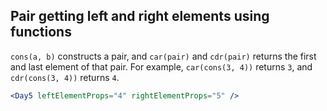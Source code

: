 ## Pair getting left and right elements using functions

`cons(a, b)` constructs a pair, and `car(pair)` and `cdr(pair)` returns the first and last element of that pair. For example, `car(cons(3, 4))` returns `3`, and `cdr(cons(3, 4))` returns `4`.

```jsx
<Day5 leftElementProps="4" rightElementProps="5" />
```
